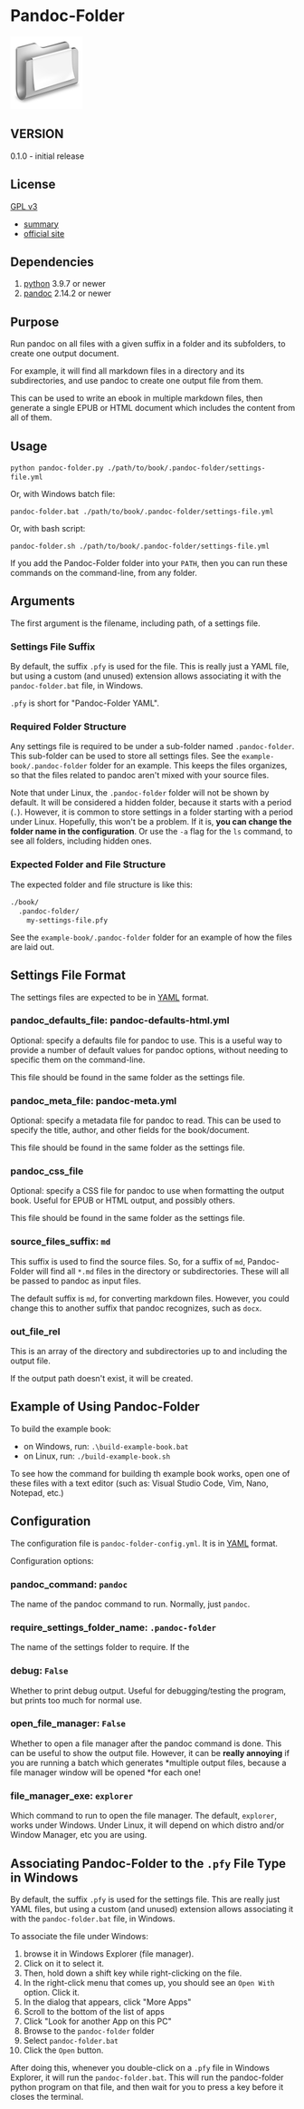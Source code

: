 # Pandoc-Folder

![folder icon](img/icons/Alumin/1472849908_Documents_4--128x128.png)

## VERSION

0.1.0 - initial release

## License

[GPL v3](./LICENSE) 
- [summary](https://choosealicense.com/licenses/gpl-3.0/#)
- [official site](https://www.gnu.org/licenses/gpl-3.0.en.html)

## Dependencies

1. [python](https://www.python.org/) 3.9.7 or newer
2. [pandoc](https://pandoc.org/) 2.14.2 or newer

## Purpose

Run pandoc on all files with a given suffix in a folder and its
subfolders, to create one output document.

For example, it will find all markdown files in a directory and its
subdirectories, and use pandoc to create one output file from them.

This can be used to write an ebook in multiple markdown files, then
generate a single EPUB or HTML document which includes the content
from all of them.

## Usage

```
python pandoc-folder.py ./path/to/book/.pandoc-folder/settings-file.yml
```

Or, with Windows batch file:

```
pandoc-folder.bat ./path/to/book/.pandoc-folder/settings-file.yml
```

Or, with bash script:

```
pandoc-folder.sh ./path/to/book/.pandoc-folder/settings-file.yml
```

If you add the Pandoc-Folder folder into your `PATH`, then you can run
these commands on the command-line, from any folder.

## Arguments

The first argument is the filename, including path, of a
settings file.

### Settings File Suffix

By default, the suffix `.pfy` is used for the file. This is really
just a YAML file, but using a custom (and unused) extension allows
associating it with the `pandoc-folder.bat` file, in Windows.

`.pfy` is short for "Pandoc-Folder YAML".

### Required Folder Structure

Any settings file is required to be under a sub-folder named
`.pandoc-folder`.  This sub-folder can be used to store all settings
files. See the `example-book/.pandoc-folder` folder for an example.
This keeps the files organizes, so that the files related to pandoc
aren't mixed with your source files.

Note that under Linux, the `.pandoc-folder` folder will not be shown
by default. It will be considered a hidden folder, because it starts
with a period (`.`). However, it is common to store settings in a
folder starting with a period under Linux. Hopefully, this won't be a
problem. If it is, **you can change the folder name in the
configuration**. Or use the `-a` flag for the `ls` command, to see all
folders, including hidden ones.

### Expected Folder and File Structure

The expected folder and file structure is like this:

```
./book/
  .pandoc-folder/
    my-settings-file.pfy
```

See the `example-book/.pandoc-folder` folder for an example of how
the files are laid out.

## Settings File Format

The settings files are expected to be in [YAML](https://yaml.org/)
format.

### pandoc_defaults_file: pandoc-defaults-html.yml

Optional: specify a defaults file for pandoc to use.  This is a useful
way to provide a number of default values for pandoc options, without
needing to specific them on the command-line.

This file should be found in the same folder as the settings file.

### pandoc_meta_file: pandoc-meta.yml

Optional: specify a metadata file for pandoc to read. This can be used to specify the title, author, and other fields for the book/document.

This file should be found in the same folder as the settings file.

### pandoc_css_file

Optional: specify a CSS file for pandoc to use when formatting the
output book. Useful for EPUB or HTML output, and possibly others.

This file should be found in the same folder as the settings file.

### source_files_suffix: `md`

This suffix is used to find the source files. So, for a suffix of
`md`, Pandoc-Folder will find all `*.md` files in the directory or
subdirectories. These will all be passed to pandoc as input files.

The default suffix is `md`, for converting markdown files. However,
you could change this to another suffix that pandoc recognizes, such
as `docx`.

### out_file_rel

This is an array of the directory and subdirectories up to and
including the output file.

If the output path doesn't exist, it will be created.




## Example of Using Pandoc-Folder

To build the example book:

- on Windows, run: `.\build-example-book.bat`
- on Linux, run: `./build-example-book.sh`

To see how the command for building th example book works, open one of
these files with a text editor (such as: Visual Studio Code, Vim,
Nano, Notepad, etc.)


## Configuration

The configuration file is `pandoc-folder-config.yml`. It is in
[YAML](https://yaml.org/) format.

Configuration options:

### pandoc_command: `pandoc`

The name of the pandoc command to run. Normally, just `pandoc`.

### require_settings_folder_name: `.pandoc-folder`

The name of the settings folder to require. If the 

### debug: `False`

Whether to print debug output. Useful for debugging/testing the
program, but prints too much for normal use.

### open_file_manager: `False`

Whether to open a file manager after the pandoc command is done.
This can be useful to show the output file. However, it can be
**really annoying** if you are running a batch which generates
*multiple output files, because a file manager window will be opened
*for each one!

### file_manager_exe: `explorer`

Which command to run to open the file manager. The default,
`explorer`, works under Windows. Under Linux, it will depend on which
distro and/or Window Manager, etc you are using.




## Associating Pandoc-Folder to the `.pfy` File Type in Windows

By default, the suffix `.pfy` is used for the settings file. This are
really just YAML files, but using a custom (and unused) extension
allows associating it with the `pandoc-folder.bat` file, in Windows.

To associate the file under Windows: 

1. browse it in Windows Explorer (file manager). 
2. Click on it to select it. 
3. Then, hold down a shift key while right-clicking on the file. 
4. In the right-click menu that comes up, you should see an 
   `Open With` option. Click it.
5. In the dialog that appears, click "More Apps"
6. Scroll to the bottom of the list of apps
7. Click "Look for another App on this PC"
8. Browse to the `pandoc-folder` folder
9. Select `pandoc-folder.bat`
10. Click the `Open` button.

After doing this, whenever you double-click on a `.pfy` file in
Windows Explorer, it will run the `pandoc-folder.bat`. This will run
the pandoc-folder python program on that file, and then wait for you
to press a key before it closes the terminal.


